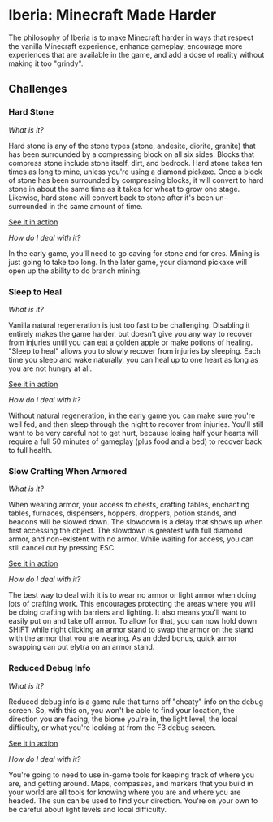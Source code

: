 Iberia: Minecraft Made Harder
====================

The philosophy of Iberia is to make Minecraft harder in ways that respect the vanilla Minecraft
experience, enhance gameplay, encourage more experiences that are available in the game, and add
a dose of reality without making it too "grindy".

Challenges
----------

### Hard Stone

*What is it?*

Hard stone is any of the stone types (stone, andesite, diorite, granite) that has been surrounded
by a compressing block on all six sides. Blocks that compress stone include stone itself, dirt, 
and bedrock. Hard stone takes ten times as long to mine, unless you're using a diamond pickaxe.
Once a block of stone has been surrounded by compressing blocks, it will convert to hard stone in
about the same time as it takes for wheat to grow one stage. Likewise, hard stone will convert
back to stone after it's been un-surrounded in the same amount of time. 

[See it in action](http://imgur.com/a/9ognN)

*How do I deal with it?*

In the early game, you'll need to go caving for stone and for ores. Mining is just going to take
too long. In the later game, your diamond pickaxe will open up the ability to do branch mining.

### Sleep to Heal

*What is it?*

Vanilla natural regeneration is just too fast to be challenging. Disabling it entirely makes the 
game harder, but doesn't give you any way to recover from injuries until you can eat a golden
apple or make potions of healing. "Sleep to heal" allows you to slowly recover from injuries by
sleeping. Each time you sleep and wake naturally, you can heal up to one heart as long as you are
not hungry at all.

[See it in action](http://imgur.com/a/i01Xy)

*How do I deal with it?*

Without natural regeneration, in the early game you can make sure you're well fed, and then sleep
through the night to recover from injuries. You'll still want to be very careful not to get hurt,
because losing half your hearts will require a full 50 minutes of gameplay (plus food and a bed)
to recover back to full health. 

### Slow Crafting When Armored

*What is it?*

When wearing armor, your access to chests, crafting tables, enchanting tables, furnaces,
dispensers, hoppers, droppers, potion stands, and beacons will be slowed down. The slowdown is a
delay that shows up when first accessing the object. The slowdown is greatest with full diamond
armor, and non-existent with no armor. While waiting for access, you can still cancel out by
pressing ESC.

[See it in action](http://imgur.com/a/XmePE)

*How do I deal with it?*

The best way to deal with it is to wear no armor or light armor when doing lots of crafting work.
This encourages protecting the areas where you will be doing crafting with barriers and lighting.
It also means you'll want to easily put on and take off armor. To allow for that, you can now hold
down SHIFT while right clicking an armor stand to swap the armor on the stand with the armor that
you are wearing. As an dded bonus, quick armor swapping can put elytra on an armor stand.

### Reduced Debug Info

*What is it?*

Reduced debug info is a game rule that turns off "cheaty" info on the debug screen. So, with this
on, you won't be able to find your location, the direction you are facing, the biome you're in, 
the light level, the local difficulty, or what you're looking at from the F3 debug screen. 

[See it in action](https://imgur.com/a/6irIP)

*How do I deal with it?*

You're going to need to use in-game tools for keeping track of where you are, and getting around.
Maps, compasses, and markers that you build in your world are all tools for knowing where you are
and where you are headed. The sun can be used to find your direction. You're on your own to be
careful about light levels and local difficulty.
